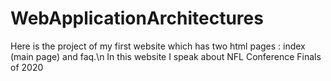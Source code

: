 # WebApplicationArchitectures

Here is the project of my first website which has two html pages : index (main page) and faq.\n
In this website I speak about NFL Conference Finals of 2020 

